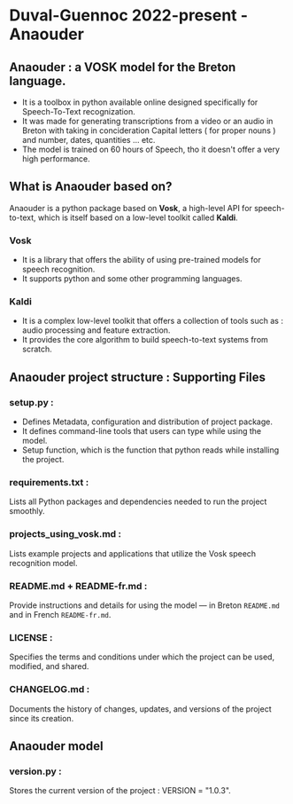 # Duval-Guennoc 2022-present - Anaouder
## Anaouder : a VOSK model for the Breton language.
* It is a toolbox in python available online designed specifically
for Speech-To-Text recognization.
* It was made for generating transcriptions from a video or an audio in Breton
with taking in concideration Capital letters ( for proper nouns )
and number, dates, quantities ... etc.
* The model is trained on 60 hours of Speech, tho it doesn't offer
a very high performance.
## What is Anaouder based on?
Anaouder is a python package based on **Vosk**, a high-level API for speech-to-text, which is itself based on a low-level toolkit called **Kaldi**.
### Vosk
* It is a library that offers the ability of using pre-trained models for speech recognition.
* It supports python and some other programming languages.
### Kaldi
* It is a complex low-level toolkit that offers a collection of tools such as : audio processing and feature extraction.
* It provides the core algorithm to build speech-to-text systems from scratch.

## Anaouder project structure : Supporting Files
### setup.py :
* Defines Metadata, configuration and distribution of project
package.
* It defines command-line tools that users can type while using the
model.
* Setup function, which is the function that python reads while
installing the project.
### requirements.txt :
Lists all Python packages and dependencies needed to run the project smoothly.
### projects_using_vosk.md :
Lists example projects and applications that utilize the Vosk speech recognition model.
### README.md + README-fr.md :
Provide instructions and details for using the model — in Breton `README.md` and in French `README-fr.md`.
### LICENSE :
Specifies the terms and conditions under which the project can be used, modified, and shared.
### CHANGELOG.md :
Documents the history of changes, updates, and versions of the project since its creation.

## Anaouder model
### version.py :
Stores the current version of the project : VERSION = "1.0.3".
